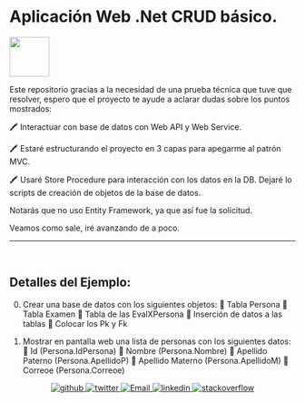 # Aplicación Web .Net CRUD básico.

<img align="center" src="http://drive.google.com/uc?export=view&id=1b0McyQzF-lHoIryfvafcNxoTK-LJL50l" height="70px">

Este repositorio gracias a la necesidad de una prueba técnica que tuve que resolver, espero que el proyecto te ayude a aclarar dudas sobre los puntos mostrados:

🖍️ Interactuar con base de datos con Web API y Web Service.

🖍️ Estaré estructurando el proyecto en 3 capas para apegarme al patrón MVC.

🖍️ Usaré Store Procedure para interacción con los datos en la DB. Dejaré lo scripts de creación de objetos de la base de datos.

Notarás que no uso Entity Framework, ya que así fue la solicitud.

Veamos como sale, iré avanzando de a poco.

<hr />

<br />

## Detalles del Ejemplo:

0. Crear una base de datos con los siguientes objetos:
  📌 Tabla Persona
  📌 Tabla Examen 
  📌 Tabla de las EvalXPersona
  📌 Inserción de datos a las tablas
  📌 Colocar los Pk y Fk

1. Mostrar en pantalla web una lista de personas con los siguientes datos:
  📌 Id (Persona.IdPersona)
  📌 Nombre (Persona.Nombre)
  📌 Apellido Paterno (Persona.ApellidoP)
  📌 Apellido Materno (Persona.ApellidoM)
  📌 Correoe (Persona.Correoe)




<div align="center">
<a href="https://github.com/memorodz" target="_blank">
<img src="https://img.shields.io/badge/github-%2324292e.svg?&style=for-the-badge&logo=github&logoColor=white" alt="github" style="margin-bottom: 5px;" />
</a>
<a href="https://twitter.com/memosrdz" target="_blank">
<img src="https://img.shields.io/badge/twitter-%2300acee.svg?&style=for-the-badge&logo=twitter&logoColor=white" alt="twitter" style="margin-bottom: 5px;" />
</a>
<a href="mailto:gmo.rodriguez@gmail.com" target="_blank">
<img src="http://drive.google.com/uc?export=view&id=1AXnSOxIctvBK9LesZcBWBWHyCvMCuaJy" alt=Email style="margin-bottom: 5px;" />
</a>    
<a href="https://linkedin.com/in/guillermo-rodríguez-74b10039" target="_blank">
<img src=https://img.shields.io/badge/linkedin-%231E77B5.svg?&style=for-the-badge&logo=linkedin&logoColor=white alt="linkedin" style="margin-bottom: 5px;" />
</a>
<a href="https://stackoverflow.com/users/109441" target="_blank">
<img src="https://img.shields.io/badge/stackoverflow-%23F28032.svg?&style=for-the-badge&logo=stackoverflow&logoColor=white" alt="stackoverflow" style="margin-bottom: 5px;" />
</a>  

</div> 
